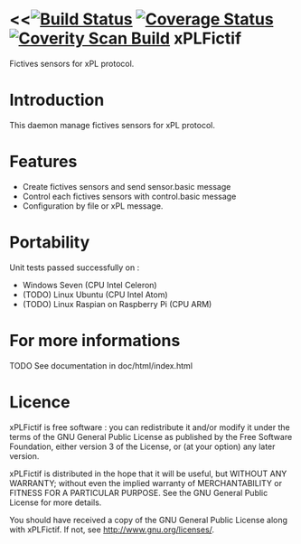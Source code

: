 <<[![Build Status](https://travis-ci.org/FragJage/xPLFictif.svg?branch=master)](https://travis-ci.org/FragJage/xPLFictif)
[![Coverage Status](https://coveralls.io/repos/github/FragJage/xPLFictif/badge.svg?branch=master)](https://coveralls.io/github/FragJage/xPLFictif?branch=master)
[![Coverity Scan Build](https://scan.coverity.com/projects/xxxx/badge.svg)](https://scan.coverity.com/projects/xxxx)
xPLFictif
===========
Fictives sensors for xPL protocol. 

Introduction
============
This daemon manage fictives sensors for xPL protocol.  

Features
========
 - Create fictives sensors and send sensor.basic message
 - Control each fictives sensors with control.basic message  
 - Configuration by file or xPL message.  
 
Portability
===========
Unit tests passed successfully on :
 - Windows Seven (CPU Intel Celeron)
 - (TODO) Linux Ubuntu (CPU Intel Atom)
 - (TODO) Linux Raspian on Raspberry Pi (CPU ARM)

For more informations
=====================
TODO See documentation in doc/html/index.html

Licence
=======
xPLFictif is free software : you can redistribute it and/or modify it under the terms of the GNU General Public License as published by the Free Software Foundation, either version 3 of the License, or (at your option) any later version.

xPLFictif is distributed in the hope that it will be useful, but WITHOUT ANY WARRANTY; without even the implied warranty of MERCHANTABILITY or FITNESS FOR A PARTICULAR PURPOSE. See the GNU General Public License for more details.

You should have received a copy of the GNU General Public License along with xPLFictif. If not, see http://www.gnu.org/licenses/.
